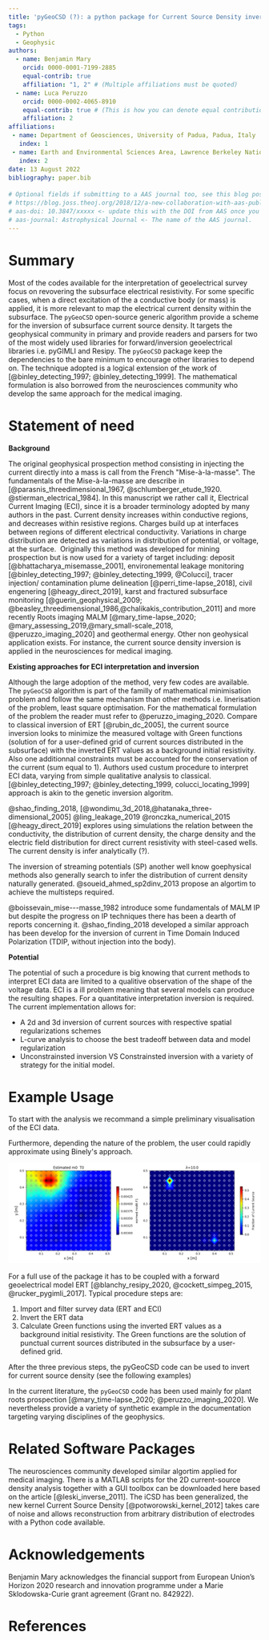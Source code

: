 ```yaml
---
title: 'pyGeoCSD (?): a python package for Current Source Density inversion'
tags:
  - Python
  - Geophysic
authors:
  - name: Benjamin Mary
    orcid: 0000-0001-7199-2885
    equal-contrib: true
    affiliation: "1, 2" # (Multiple affiliations must be quoted)
  - name: Luca Peruzzo
    orcid: 0000-0002-4065-8910
    equal-contrib: true # (This is how you can denote equal contributions between multiple authors)
    affiliation: 2
affiliations:
 - name: Department of Geosciences, University of Padua, Padua, Italy
   index: 1
 - name: Earth and Environmental Sciences Area, Lawrence Berkeley National Laboratory, Berkeley, CA, United States
   index: 2
date: 13 August 2022
bibliography: paper.bib

# Optional fields if submitting to a AAS journal too, see this blog post:
# https://blog.joss.theoj.org/2018/12/a-new-collaboration-with-aas-publishing
# aas-doi: 10.3847/xxxxx <- update this with the DOI from AAS once you know it.
# aas-journal: Astrophysical Journal <- The name of the AAS journal.
---
```


# Summary

<!-- Begin your paper with a summary of the high-level functionality of your software for a non-specialist reader. Avoid jargon in this section.
The paper should be between 250-1000 words
A Statement of need section that clearly illustrates the research purpose of the software and places it in the context of related work.

For a quick reference, the following citation commands can be used:
- `@author:2001`    "Author et al. (2001)"
- `[@author:2001]`  "(Author et al., 2001)"
- `[@author1:2001; @author2:2001]`  "(Author1 et al., 2001; Author2 et al., 2002)"

-->


Most of the codes available for the interpretation of geoelectrical survey focus on revovering the subsurface electrical resistivity. 
For some specific cases, when a direct excitation of the a conductive body (or mass) is applied, it is more relevant to map the electrical current density within the subsurface. 
The `pyGeoCSD` open-source generic algorithm provide a scheme for the inversion of subsurface current source density. 
It targets the geophysical community in primary and provide readers and parsers for two of the most widely used libraries for forward/inversion geoelectrical libraries i.e. pyGIMLI and Resipy. 
The `pyGeoCSD` package keep the dependencies to the bare minimum to encourage other libraries to depend on. 
The technique adopted is a logical extension of the work of [@binley_detecting_1997; @binley_detecting_1999]. 
The mathematical formulation is also borrowed from the neurosciences community who develop the same approach for the medical imaging.


# Statement of need

**Background**

The original geophysical prospection method consisting in injecting the current directly into a mass is call from the French "Mise-à-la-masse". 
The fundamentals of the Mise-à-la-masse are describe in [@parasnis_threedimensional_1967, @schlumberger_etude_1920. @stierman_electrical_1984]. 
In this manuscript we rather call it, Electrical Current Imaging (ECI), since it is a broader terminology adopted by many authors in the past.
Current density increases within conductive regions, and decreases within resistive regions.
Charges build up at interfaces between regions of different electrical conductivity. 
Variations in charge distribution are detected as variations in distribution of potential, or voltage, at the surface. 
Originally this method was developed for mining prospection but is now used for a variety of target including: deposit [@bhattacharya_misemasse_2001], environemental leakage monitoring [@binley_detecting_1997; @binley_detecting_1999, @Colucci], tracer injection/ contamination plume delineation [@perri_time-lapse_2018], civil engenering [@heagy_direct_2019], karst and fractured subsurface monitoring [@guerin_geophysical_2009; @beasley_threedimensional_1986,@chalikakis_contribution_2011] and more recently Roots imaging MALM [@mary_time-lapse_2020; @mary_assessing_2019,@mary_small-scale_2018, @peruzzo_imaging_2020] and geothermal energy. 
Other non geohysical application exists. For instance, the current source density inversion is applied in the neurosciences for medical imaging.  


**Existing approaches for ECI interpretation and inversion**


Although the large adoption of the method, very few codes are available. 
The `pyGeoCSD` algorithm is part of the familly of mathematical minimisation problem and follow the same mechanism than other methods i.e. linerisation of the problem, least square optimisation. 
For the mathematical formulation of the problem the reader must refer to @peruzzo_imaging_2020. 
Compare to classical inversion of ERT [@rubin_dc_2005], the current source inversion looks to minimize the measured voltage with Green functions (solution of for a user-defined grid of current sources distributed in the subsurface) with the inverted ERT values as a background initial resistivity. Also one additionnal constraints must be accounted for the conservation of the current (sum equal to 1). 
Authors used custum procedure to interpret ECI data, varying from simple qualitative analysis to classical. 
[@binley_detecting_1997; @binley_detecting_1999, colucci_locating_1999] approach is akin to the genetic inversion algoritm. 
<!-- An initial distribution of current source is created on a regular grid and is then sequentially perturbated, evaluated and improved by minimizing a the standart deviation data misfit. 
-->

@shao_finding_2018, 
[@wondimu_3d_2018,@hatanaka_three-dimensional_2005]
@ling_leakage_2019
@ronczka_numerical_2015
[@heagy_direct_2019] explores using simulations the relation between the conductivity, the distribution of current density, the charge density and the electric field distribution for direct current resistivity with steel-cased wells. The current density is infer analytically (?). 
<!--
Figure 4.14 (see also https://em.geosci.xyz/index.html). 
-->
The inversion of streaming potentials (SP) another well know goephysical methods also generally search to infer the distribution of current density naturally generated. 
@soueid_ahmed_sp2dinv_2013 propose an algortim to achieve the multisteps required. 
<!--
In this methods, the data are assumed to be represented by a linear combination of the Green’s functions. 
-->
@boissevain_mise---masse_1982 introduce some fundamentals of MALM IP but despite the progress on IP techniques there has been a dearth of reports concerning it.
@shao_finding_2018 developed a similar approach has been develop for the inversion of current in Time Domain Induced Polarization (TDIP, without injection into the body). 
    

<!--

    • Topography correction: (Oppliger, n.d.)
    • Correction en 1/r ?
    • Model appraisal: (Binley and Kemna, 2005), gars cours venice , (Ren and Kalscheuer, 2020)
-->


**Potential**

The potential of such a procedure is big knowing that current methods to interpret ECI data are limited to a qualitive observation of the shape of the voltage data. 
ECI is a ill problem meaning that several models can produce the resulting shapes. 
For a quantitative interpretation inversion is required. 
The current implementation allows for: 

- A 2d and 3d inversion of current sources with respective spatial regularizations schemes
- L-curve analysis to choose the best tradeoff between data and model regularization
- Unconstrainsted inversion VS Constrainsted inversion with a variety of strategy for the initial model. 

<!--
Quality of the result is evaluate using RMS. 
Morevover, the potential of the `pyGeoCSD` algortim can be extended to all the inclusion of a-priori information in the form of model depth-weighting [@cella_inversion_2012], (Oldenburg and Li, n.d.), refined optimisation spatial procedure taking into account the anisotropy (de Villiers et al., 2019), or even time lapse inversion. 
-->

# Example Usage 

To start with the analysis we recommand a simple preliminary visualisation of the ECI data. 

Furthermore, depending the nature of the problem, the user could rapidly approximate using Binely's approach.   

![The product-moment correlation and the inverted current density\label{fig1}](joss_fig1.png)


For a full use of the package it has to be coupled with a forward geoelectrical model ERT [@blanchy_resipy_2020, @cockett_simpeg_2015, @rucker_pygimli_2017]. 
Typical procedure steps are:

1. Import and filter survey data (ERT and ECI)
2. Invert the ERT data
3. Calculate Green functions using the inverted ERT values as a background initial resistivity. The Green functions are the solution of punctual current sources distributed in the subsurface by a user-defined grid.

After the three previous steps, the pyGeoCSD code can be used to invert for current source density (see the following examples)

In the current literature, the `pyGeoCSD` code has been used mainly for plant roots prospection [@mary_time-lapse_2020; @peruzzo_imaging_2020]. 
We nevertheless provide a variety of synthetic example in the documentation targeting varying disciplines of the geophysics.

<!--
![Current source density for the leakage detection case\label{fig2}](fig2_leakage_ICSD.png)




Citations to entries in paper.bib should be in
[rMarkdown](http://rmarkdown.rstudio.com/authoring_bibliographies_and_citations.html)
format.


Figures can be included like this:
![Caption for example figure.\label{fig:example}](figure.png)
and referenced from text using \autoref{fig:example}.

Figure sizes can be customized by adding an optional second parameter:
![Caption for example figure.](figure.png){ width=20% }
-->

        
# Related Software Packages

The neurosciences community developed similar algortim applied for medical imaging. 
There is a MATLAB scripts for the 2D current-source density analysis together with a GUI toolbox can be downloaded here based on the article [@leski_inverse_2011]. The iCSD has been generalized, the new kernel Current Source Density [@potworowski_kernel_2012] takes care of noise and allows reconstruction from arbitrary distribution of electrodes with a Python code available.


# Acknowledgements

Benjamin Mary acknowledges the financial support from European Union’s Horizon 2020 research and innovation programme under a Marie Sklodowska-Curie grant agreement (Grant no. 842922).

# References 
